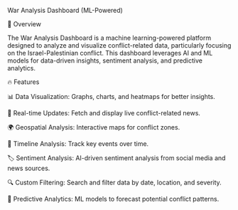 War Analysis Dashboard (ML-Powered)

📌 Overview

The War Analysis Dashboard is a machine learning-powered platform designed to analyze and visualize conflict-related data, particularly focusing on the Israel-Palestinian conflict. This dashboard leverages AI and ML models for data-driven insights, sentiment analysis, and predictive analytics.

🔥 Features

📊 Data Visualization: Graphs, charts, and heatmaps for better insights.

📰 Real-time Updates: Fetch and display live conflict-related news.

🌍 Geospatial Analysis: Interactive maps for conflict zones.

📅 Timeline Analysis: Track key events over time.

🏷 Sentiment Analysis: AI-driven sentiment analysis from social media and news sources.

🔍 Custom Filtering: Search and filter data by date, location, and severity.

🤖 Predictive Analytics: ML models to forecast potential conflict patterns.
